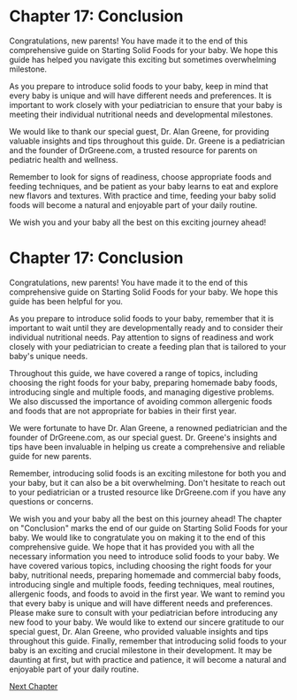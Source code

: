 # Chapter 17: Conclusion

Congratulations, new parents! You have made it to the end of this comprehensive guide on Starting Solid Foods for your baby. We hope this guide has helped you navigate this exciting but sometimes overwhelming milestone. 

As you prepare to introduce solid foods to your baby, keep in mind that every baby is unique and will have different needs and preferences. It is important to work closely with your pediatrician to ensure that your baby is meeting their individual nutritional needs and developmental milestones.

We would like to thank our special guest, Dr. Alan Greene, for providing valuable insights and tips throughout this guide. Dr. Greene is a pediatrician and the founder of DrGreene.com, a trusted resource for parents on pediatric health and wellness. 

Remember to look for signs of readiness, choose appropriate foods and feeding techniques, and be patient as your baby learns to eat and explore new flavors and textures. With practice and time, feeding your baby solid foods will become a natural and enjoyable part of your daily routine.

We wish you and your baby all the best on this exciting journey ahead!
# Chapter 17: Conclusion

Congratulations, new parents! You have made it to the end of this comprehensive guide on Starting Solid Foods for your baby. We hope this guide has been helpful for you. 

As you prepare to introduce solid foods to your baby, remember that it is important to wait until they are developmentally ready and to consider their individual nutritional needs. Pay attention to signs of readiness and work closely with your pediatrician to create a feeding plan that is tailored to your baby's unique needs.

Throughout this guide, we have covered a range of topics, including choosing the right foods for your baby, preparing homemade baby foods, introducing single and multiple foods, and managing digestive problems. We also discussed the importance of avoiding common allergenic foods and foods that are not appropriate for babies in their first year.

We were fortunate to have Dr. Alan Greene, a renowned pediatrician and the founder of DrGreene.com, as our special guest. Dr. Greene's insights and tips have been invaluable in helping us create a comprehensive and reliable guide for new parents.

Remember, introducing solid foods is an exciting milestone for both you and your baby, but it can also be a bit overwhelming. Don't hesitate to reach out to your pediatrician or a trusted resource like DrGreene.com if you have any questions or concerns.

We wish you and your baby all the best on this journey ahead!
The chapter on "Conclusion" marks the end of our guide on Starting Solid Foods for your baby. We would like to congratulate you on making it to the end of this comprehensive guide. We hope that it has provided you with all the necessary information you need to introduce solid foods to your baby. We have covered various topics, including choosing the right foods for your baby, nutritional needs, preparing homemade and commercial baby foods, introducing single and multiple foods, feeding techniques, meal routines, allergenic foods, and foods to avoid in the first year. We want to remind you that every baby is unique and will have different needs and preferences. Please make sure to consult with your pediatrician before introducing any new food to your baby. We would like to extend our sincere gratitude to our special guest, Dr. Alan Greene, who provided valuable insights and tips throughout this guide. Finally, remember that introducing solid foods to your baby is an exciting and crucial milestone in their development. It may be daunting at first, but with practice and patience, it will become a natural and enjoyable part of your daily routine.


[Next Chapter](18_Chapter18.md)